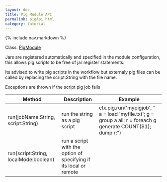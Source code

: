 ```yaml
---
layout: doc
title: Pig Module API
permalink: pigApi.html
category: tutorial
---
```



{% include nav.markdown %}


Class: [PigModule](https://github.com/gerritjvv/glue/blob/master/core/glue-modules-hadoop/src/main/groovy/org/glue/modules/hadoop/PigModule.groovy)

Jars are registered automatically and specified in the module configuration, this allows pig scripts to be free of jar register statements.

Its advised to write pig scripts in the workflow but externaly pig files can be called by replacing the script:String with the file name.


Exceptions are thrown if the script pig job fails


| Method | Description | Example |
| ------ | ----------- | ------- |
|run(jobName:String, script:String) | run the string as a pig script | ctx.pig.run('mypigjob', " a = load 'myfile.txt'; g = group a all; r = foreach g generate COUNT(\$1); dump r;") 
|run(script:String, localMode:boolean) | run a script with the option of specifying if its local or remote 
 